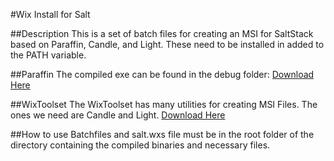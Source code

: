 #Wix Install for Salt

##Description
This is a set of batch files for creating an MSI for SaltStack based on Paraffin, Candle, and Light. These need to be installed in added to the PATH variable.

##Paraffin
The compiled exe can be found in the debug folder:
[Download Here](https://github.com/Wintellect/Paraffin)

##WixToolset
The WixToolset has many utilities for creating MSI Files. The ones we need are Candle and Light.
[Download Here](http://wixtoolset.org/releases/)

##How to use
Batchfiles and salt.wxs file must be in the root folder of the directory containing the compiled binaries and necessary files.
